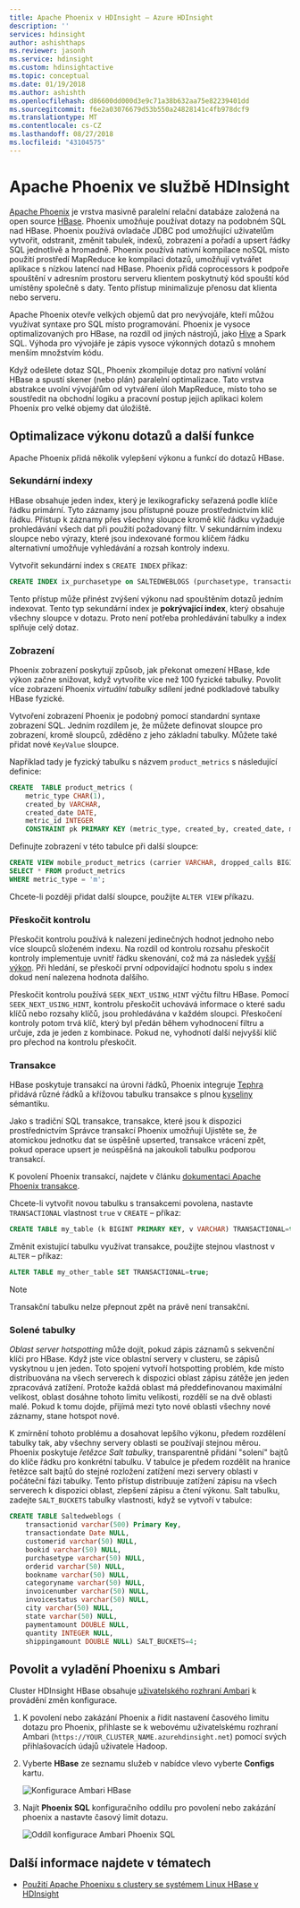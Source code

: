 ```yaml
---
title: Apache Phoenix v HDInsight – Azure HDInsight
description: ''
services: hdinsight
author: ashishthaps
ms.reviewer: jasonh
ms.service: hdinsight
ms.custom: hdinsightactive
ms.topic: conceptual
ms.date: 01/19/2018
ms.author: ashishth
ms.openlocfilehash: d86600dd000d3e9c71a38b632aa75e82239401dd
ms.sourcegitcommit: f6e2a03076679d53b550a24828141c4fb978dcf9
ms.translationtype: MT
ms.contentlocale: cs-CZ
ms.lasthandoff: 08/27/2018
ms.locfileid: "43104575"
---
```

# <a name="apache-phoenix-in-hdinsight"></a>Apache Phoenix ve službě HDInsight

[Apache Phoenix](http://phoenix.apache.org/) je vrstva masivně paralelní relační databáze založená na open source [HBase](hbase/apache-hbase-overview.md). Phoenix umožňuje používat dotazy na podobném SQL nad HBase. Phoenix používá ovladače JDBC pod umožňující uživatelům vytvořit, odstranit, změnit tabulek, indexů, zobrazení a pořadí a upsert řádky SQL jednotlivě a hromadně. Phoenix používá nativní kompilace noSQL místo použití prostředí MapReduce ke kompilaci dotazů, umožňují vytvářet aplikace s nízkou latencí nad HBase. Phoenix přidá coprocessors k podpoře spouštění v adresním prostoru serveru klientem poskytnutý kód spouští kód umístěny společně s daty. Tento přístup minimalizuje přenosu dat klienta nebo serveru.

Apache Phoenix otevře velkých objemů dat pro nevývojáře, kteří můžou využívat syntaxe pro SQL místo programování. Phoenix je vysoce optimalizovaných pro HBase, na rozdíl od jiných nástrojů, jako [Hive](hadoop/hdinsight-use-hive.md) a Spark SQL. Výhoda pro vývojáře je zápis vysoce výkonných dotazů s mnohem menším množstvím kódu.
<!-- [Spark SQL](spark/apache-spark-sql-with-hdinsight.md)  -->

Když odešlete dotaz SQL, Phoenix zkompiluje dotaz pro nativní volání HBase a spustí skener (nebo plán) paralelní optimalizace. Tato vrstva abstrakce uvolní vývojářům od vytváření úloh MapReduce, místo toho se soustředit na obchodní logiku a pracovní postup jejich aplikaci kolem Phoenix pro velké objemy dat úložiště.

## <a name="query-performance-optimization-and-other-features"></a>Optimalizace výkonu dotazů a další funkce

Apache Phoenix přidá několik vylepšení výkonu a funkcí do dotazů HBase.

### <a name="secondary-indexes"></a>Sekundární indexy

HBase obsahuje jeden index, který je lexikograficky seřazená podle klíče řádku primární. Tyto záznamy jsou přístupné pouze prostřednictvím klíč řádku. Přístup k záznamy přes všechny sloupce kromě klíč řádku vyžaduje prohledávání všech dat při použití požadovaný filtr. V sekundárním indexu sloupce nebo výrazy, které jsou indexované formou klíčem řádku alternativní umožňuje vyhledávání a rozsah kontroly indexu.

Vytvořit sekundární index s `CREATE INDEX` příkaz:

```sql
CREATE INDEX ix_purchasetype on SALTEDWEBLOGS (purchasetype, transactiondate) INCLUDE (bookname, quantity);
```

Tento přístup může přinést zvýšení výkonu nad spouštěním dotazů jedním indexovat. Tento typ sekundární index je **pokrývající index**, který obsahuje všechny sloupce v dotazu. Proto není potřeba prohledávání tabulky a index splňuje celý dotaz.

### <a name="views"></a>Zobrazení

Phoenix zobrazení poskytují způsob, jak překonat omezení HBase, kde výkon začne snižovat, když vytvoříte více než 100 fyzické tabulky. Povolit více zobrazení Phoenix *virtuální tabulky* sdílení jedné podkladové tabulky HBase fyzické.

Vytvoření zobrazení Phoenix je podobný pomocí standardní syntaxe zobrazení SQL. Jedním rozdílem je, že můžete definovat sloupce pro zobrazení, kromě sloupců, zděděno z jeho základní tabulky. Můžete také přidat nové `KeyValue` sloupce.

Například tady je fyzický tabulku s názvem `product_metrics` s následující definice:

```sql
CREATE  TABLE product_metrics (
    metric_type CHAR(1),
    created_by VARCHAR, 
    created_date DATE, 
    metric_id INTEGER
    CONSTRAINT pk PRIMARY KEY (metric_type, created_by, created_date, metric_id));
```

Definujte zobrazení v této tabulce při další sloupce:

```sql
CREATE VIEW mobile_product_metrics (carrier VARCHAR, dropped_calls BIGINT) AS
SELECT * FROM product_metrics
WHERE metric_type = 'm';
```

Chcete-li později přidat další sloupce, použijte `ALTER VIEW` příkazu.

### <a name="skip-scan"></a>Přeskočit kontrolu

Přeskočit kontrolu používá k nalezení jedinečných hodnot jednoho nebo více sloupců složeném indexu. Na rozdíl od kontrolu rozsahu přeskočit kontroly implementuje uvnitř řádku skenování, což má za následek [vyšší výkon](http://phoenix.apache.org/performance.html#Skip-Scan). Při hledání, se přeskočí první odpovídající hodnotu spolu s index dokud není nalezena hodnota dalšího.

Přeskočit kontrolu používá `SEEK_NEXT_USING_HINT` výčtu filtru HBase. Pomocí `SEEK_NEXT_USING_HINT`, kontrolu přeskočit uchovává informace o které sadu klíčů nebo rozsahy klíčů, jsou prohledávána v každém sloupci. Přeskočení kontroly potom trvá klíč, který byl předán během vyhodnocení filtru a určuje, zda je jeden z kombinace. Pokud ne, vyhodnotí další nejvyšší klíč pro přechod na kontrolu přeskočit.

### <a name="transactions"></a>Transakce

HBase poskytuje transakcí na úrovni řádků, Phoenix integruje [Tephra](http://tephra.io/) přidává různé řádků a křížovou tabulku transakce s plnou [kyseliny](https://en.wikipedia.org/wiki/ACID) sémantiku.

Jako s tradiční SQL transakce, transakce, které jsou k dispozici prostřednictvím Správce transakcí Phoenix umožňují Ujistěte se, že atomickou jednotku dat se úspěšně upserted, transakce vrácení zpět, pokud operace upsert je neúspěšná na jakoukoli tabulku podporou transakcí.

K povolení Phoenix transakcí, najdete v článku [dokumentaci Apache Phoenix transakce](http://phoenix.apache.org/transactions.html).

Chcete-li vytvořit novou tabulku s transakcemi povolena, nastavte `TRANSACTIONAL` vlastnost `true` v `CREATE` – příkaz:

```sql
CREATE TABLE my_table (k BIGINT PRIMARY KEY, v VARCHAR) TRANSACTIONAL=true;
```

Změnit existující tabulku využívat transakce, použijte stejnou vlastnost v `ALTER` – příkaz:

```sql
ALTER TABLE my_other_table SET TRANSACTIONAL=true;
```

> [!NOTE]
> Transakční tabulku nelze přepnout zpět na právě není transakční.

### <a name="salted-tables"></a>Solené tabulky

*Oblast server hotspotting* může dojít, pokud zápis záznamů s sekvenční klíči pro HBase. Když jste více oblastní servery v clusteru, se zápisů vyskytnou u jen jeden. Toto spojení vytvoří hotspotting problém, kde místo distribuována na všech serverech k dispozici oblast zápisu zátěže jen jeden zpracovává zatížení. Protože každá oblast má předdefinovanou maximální velikost, oblast dosáhne tohoto limitu velikosti, rozdělí se na dvě oblasti malé. Pokud k tomu dojde, přijímá mezi tyto nové oblasti všechny nové záznamy, stane hotspot nové.

K zmírnění tohoto problému a dosahovat lepšího výkonu, předem rozdělení tabulky tak, aby všechny servery oblasti se používají stejnou měrou. Phoenix poskytuje *řetězce Salt tabulky*, transparentně přidání "solení" bajtů do klíče řádku pro konkrétní tabulku. V tabulce je předem rozdělit na hranice řetězce salt bajtů do stejné rozložení zatížení mezi servery oblasti v počáteční fázi tabulky. Tento přístup distribuuje zatížení zápisu na všech serverech k dispozici oblast, zlepšení zápisu a čtení výkonu. Salt tabulku, zadejte `SALT_BUCKETS` tabulky vlastnosti, když se vytvoří v tabulce:

```sql
CREATE TABLE Saltedweblogs (
    transactionid varchar(500) Primary Key,
    transactiondate Date NULL,
    customerid varchar(50) NULL,
    bookid varchar(50) NULL,
    purchasetype varchar(50) NULL,
    orderid varchar(50) NULL,
    bookname varchar(50) NULL,
    categoryname varchar(50) NULL,
    invoicenumber varchar(50) NULL,
    invoicestatus varchar(50) NULL,
    city varchar(50) NULL,
    state varchar(50) NULL,
    paymentamount DOUBLE NULL,
    quantity INTEGER NULL,
    shippingamount DOUBLE NULL) SALT_BUCKETS=4;
```

## <a name="enable-and-tune-phoenix-with-ambari"></a>Povolit a vyladění Phoenixu s Ambari

Cluster HDInsight HBase obsahuje [uživatelského rozhraní Ambari](hdinsight-hadoop-manage-ambari.md) k provádění změn konfigurace.

1. K povolení nebo zakázání Phoenix a řídit nastavení časového limitu dotazu pro Phoenix, přihlaste se k webovému uživatelskému rozhraní Ambari (`https://YOUR_CLUSTER_NAME.azurehdinsight.net`) pomocí svých přihlašovacích údajů uživatele Hadoop.

2. Vyberte **HBase** ze seznamu služeb v nabídce vlevo vyberte **Configs** kartu.

    ![Konfigurace Ambari HBase](./media/hdinsight-phoenix-in-hdinsight/ambari-hbase-config.png)

3. Najít **Phoenix SQL** konfiguračního oddílu pro povolení nebo zakázání phoenix a nastavte časový limit dotazu.

    ![Oddíl konfigurace Ambari Phoenix SQL](./media/hdinsight-phoenix-in-hdinsight/ambari-phoenix.png)

## <a name="see-also"></a>Další informace najdete v tématech

* [Použití Apache Phoenixu s clustery se systémem Linux HBase v HDInsight](hbase/apache-hbase-phoenix-squirrel-linux.md)
